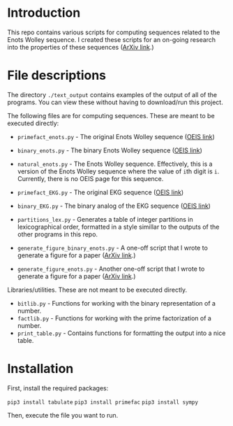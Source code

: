 # Introduction

This repo contains various scripts for computing sequences related to the Enots Wolley sequence. I created these scripts for an on-going research into the properties of these sequences ([ArXiv link](https://arxiv.org/pdf/2207.01448.pdf).)

# File descriptions

The directory `./text_output` contains examples of the output of all of the programs. You can view these without having to download/run this project.

The following files are for computing sequences. These are meant to be executed directly:

- `primefact_enots.py` - The original Enots Wolley sequence ([OEIS link](https://oeis.org/A336957))
- `binary_enots.py` - The binary Enots Wolley sequence  ([OEIS link](https://oeis.org/A338833))
- `natural_enots.py` - The Enots Wolley sequence. Effectively, this is a version of the Enots Wolley sequence where the value of `i`th digit is `i`. Currently, there is no OEIS page for this sequence. 
- `primefact_EKG.py` - The original EKG sequence ([OEIS link](https://oeis.org/A064413))
- `binary_EKG.py` - The binary analog of the EKG sequence ([OEIS link](https://oeis.org/A115510))
- `partitions_lex.py` - Generates a table of integer partitions in lexicographical order, formatted in a style simillar to the outputs of the other programs in this repo.



- `generate_figure_binary_enots.py` - A one-off script that I wrote to generate a figure for a paper ([ArXiv link](https://arxiv.org/pdf/2207.01448.pdf).) 
- `generate_figure_enots.py` - Another one-off script that I wrote to generate a figure for a paper ([ArXiv link](https://arxiv.org/pdf/2207.01448.pdf).) 

Libraries/utilities. These are not meant to be executed directly.

- `bitlib.py` - Functions for working with the binary representation of a number.
- `factlib.py` - Functions for working with the prime factorization of a number.
- `print_table.py` - Contains functions for formatting the output into a nice table.

# Installation

First, install the required packages:

`pip3 install tabulate`
`pip3 install primefac`
`pip3 install sympy`

Then, execute the file you want to run. 
